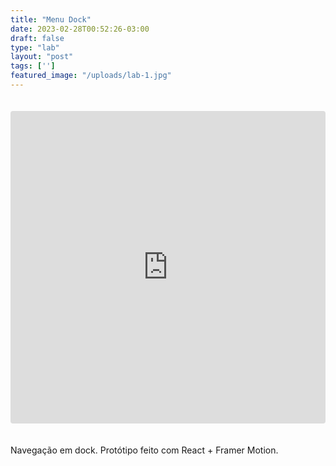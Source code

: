 ```yaml
---
title: "Menu Dock"
date: 2023-02-28T00:52:26-03:00
draft: false
type: "lab"
layout: "post"
tags: ['']
featured_image: "/uploads/lab-1.jpg"
---
```


<iframe src="https://codesandbox.io/embed/dock-navigation-qe982c?fontsize=14&hidenavigation=1&theme=dark&view=preview"
     style="width:100%; height:500px; border:0; border-radius: 4px; overflow:hidden; margin: 20px 0"
     title="dock-navigation"
     allow="accelerometer; ambient-light-sensor; camera; encrypted-media; geolocation; gyroscope; hid; microphone; midi; payment; usb; vr; xr-spatial-tracking"
     sandbox="allow-forms allow-modals allow-popups allow-presentation allow-same-origin allow-scripts"
   ></iframe>

Navegação em dock. Protótipo feito com React + Framer Motion.
